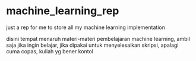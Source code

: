 # machine_learning_rep
just a rep for me to store all my machine learning implementation

disini tempat menaruh materi-materi pembelajaran machine learning, ambil saja jika ingin belajar, jika dipakai untuk menyelesaikan skripsi, apalagi cuma copas, kuliah yg bener kontol
